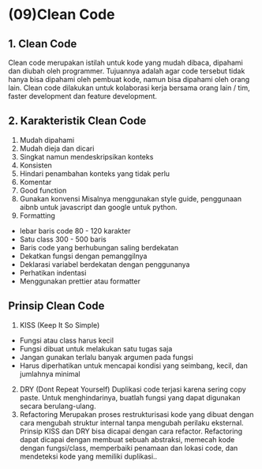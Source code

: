 # (09)Clean Code

## 1. Clean Code
Clean code merupakan istilah untuk kode yang mudah dibaca, dipahami dan diubah oleh programmer. Tujuannya adalah agar code tersebut tidak hanya bisa dipahami oleh pembuat kode, namun bisa dipahami oleh orang lain. Clean code dilakukan untuk kolaborasi kerja bersama orang lain / tim, faster development dan feature development.

## 2. Karakteristik Clean Code
1. Mudah dipahami
2. Mudah dieja dan dicari
3. Singkat namun mendeskripsikan konteks
4. Konsisten
5. Hindari penambahan konteks yang tidak perlu
6. Komentar
7. Good function
8. Gunakan konvensi
Misalnya menggunakan style guide, penggunaan aibnb untuk javascript dan google untuk python.
9. Formatting
- lebar baris code 80 - 120 karakter
- Satu class 300 - 500 baris
- Baris code yang berhubungan saling berdekatan
- Dekatkan fungsi dengan pemanggilnya
- Deklarasi variabel berdekatan dengan penggunanya
- Perhatikan indentasi
- Menggunakan prettier atau formatter

## Prinsip Clean Code
1. KISS (Keep It So Simple)
- Fungsi atau class harus kecil
- Fungsi dibuat untuk melakukan satu tugas saja
- Jangan gunakan terlalu banyak argumen pada fungsi
- Harus diperhatikan untuk mencapai kondisi yang seimbang, kecil, dan jumlahnya minimal
2. DRY (Dont Repeat Yourself)
Duplikasi code terjasi karena sering copy paste. Untuk menghindarinya, buatlah fungsi yang dapat digunakan secara berulang-ulang.
3. Refactoring
Merupakan proses restrukturisasi kode yang dibuat dengan cara mengubah struktur internal tanpa mengubah perilaku eksternal. Prinsip KISS dan DRY bisa dicapai dengan cara refactor.
Refactoring dapat dicapai dengan membuat sebuah abstraksi, memecah kode dengan fungsi/class, memperbaiki penamaan dan lokasi code, dan mendeteksi kode yang memiliki duplikasi..